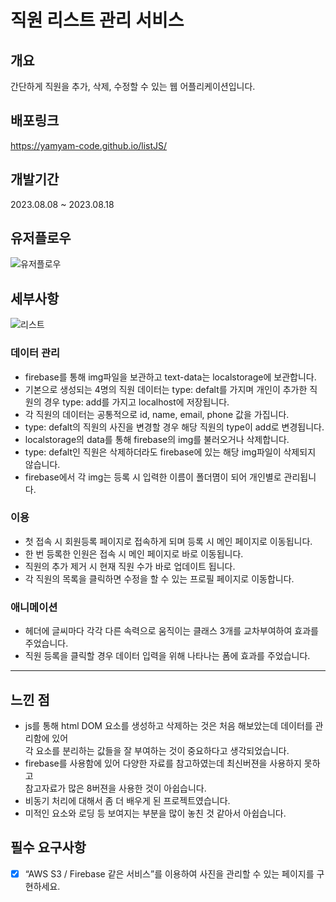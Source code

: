 # 직원 리스트 관리 서비스

## 개요

간단하게 직원을 추가, 삭제, 수정할 수 있는 웹 어플리케이션입니다.

## 배포링크

https://yamyam-code.github.io/listJS/

## 개발기간

2023.08.08 ~ 2023.08.18

## 유저플로우

![유저플로우](https://github.com/Yamyam-code/intro/assets/121215024/611d3eef-2871-44f2-9b6a-0aa6c0223ecc)

## 세부사항

![리스트](https://github.com/Yamyam-code/intro/assets/121215024/9f05e47a-1b11-4f57-8f19-934baeb6c904)

### 데이터 관리

- firebase를 통해 img파일을 보관하고 text-data는 localstorage에 보관합니다. <br />
- 기본으로 생성되는 4명의 직원 데이터는 type: defalt를 가지며 개인이 추가한 직원의 경우
  type: add를 가지고 localhost에 저장됩니다. <br />
- 각 직원의 데이터는 공통적으로 id, name, email, phone 값을 가집니다. <br />
- type: defalt의 직원의 사진을 변경할 경우 해당 직원의 type이 add로 변경됩니다. <br />
- localstorage의 data를 통해 firebase의 img를 불러오거나 삭제합니다. <br />
- type: defalt인 직원은 삭제하더라도 firebase에 있는 해당 img파일이 삭제되지 않습니다. <br />
- firebase에서 각 img는 등록 시 입력한 이름이 폴더몀이 되어 개인별로 관리됩니다.

### 이용

- 첫 접속 시 회원등록 페이지로 접속하게 되며 등록 시 메인 페이지로 이동됩니다.
- 한 번 등록한 인원은 접속 시 메인 페이지로 바로 이동됩니다.
- 직원의 추가 제거 시 현재 직원 수가 바로 업데이트 됩니다.
- 각 직원의 목록을 클릭하면 수정을 할 수 있는 프로필 페이지로 이동합니다.

### 애니메이션

- 헤더에 글씨마다 각각 다른 속력으로 움직이는 클래스 3개를 교차부여하여 효과를 주었습니다.
- 직원 등록을 클릭할 경우 데이터 입력을 위해 나타나는 폼에 효과를 주었습니다.

---

## 느낀 점

- js를 통해 html DOM 요소를 생성하고 삭제하는 것은 처음 해보았는데 데이터를 관리함에 있어<br />
  각 요소를 분리하는 값들을 잘 부여하는 것이 중요하다고 생각되었습니다.<br />
- firebase를 사용함에 있어 다양한 자료를 참고하였는데 최신버젼을 사용하지 못하고 <br />참고자료가 많은 8버젼을 사용한 것이 아쉽습니다. <br />
- 비동기 처리에 대해서 좀 더 배우게 된 프로젝트였습니다.
- 미적인 요소와 로딩 등 보여지는 부분을 많이 놓친 것 같아서 아쉽습니다.

## 필수 요구사항

- [x] “AWS S3 / Firebase 같은 서비스”를 이용하여 사진을 관리할 수 있는 페이지를 구현하세요.

